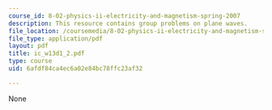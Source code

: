 ```yaml
---
course_id: 8-02-physics-ii-electricity-and-magnetism-spring-2007
description: This resource contains group problems on plane waves.
file_location: /coursemedia/8-02-physics-ii-electricity-and-magnetism-spring-2007/6afdf84ca4ec6a02e84bc78ffc23af32_ic_w13d1_2.pdf
file_type: application/pdf
layout: pdf
title: ic_w13d1_2.pdf
type: course
uid: 6afdf84ca4ec6a02e84bc78ffc23af32

---
```

None
